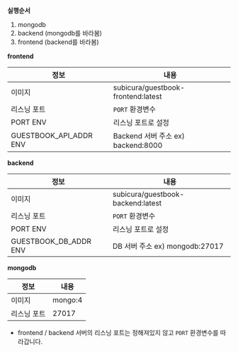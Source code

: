 **실행순서**

1. mongodb
2. backend (mongodb를 바라봄)
3. frontend (backend를 바라봄)

**frontend**

| 정보                   | 내용                               |
| ---------------------- | ---------------------------------- |
| 이미지                 | subicura/guestbook-frontend:latest |
| 리스닝 포트            | `PORT` 환경변수                    |
| PORT ENV               | 리스닝 포트로 설정                 |
| GUESTBOOK_API_ADDR ENV | Backend 서버 주소 ex) backend:8000 |

**backend**

| 정보                  | 내용                              |
| --------------------- | --------------------------------- |
| 이미지                | subicura/guestbook-backend:latest |
| 리스닝 포트           | `PORT` 환경변수                   |
| PORT ENV              | 리스닝 포트로 설정                |
| GUESTBOOK_DB_ADDR ENV | DB 서버 주소 ex) mongodb:27017    |

**mongodb**

| 정보        | 내용    |
| ----------- | ------- |
| 이미지      | mongo:4 |
| 리스닝 포트 | 27017   |

- frontend / backend 서버의 리스닝 포트는 정해져있지 않고 `PORT` 환경변수를 따라갑니다.
